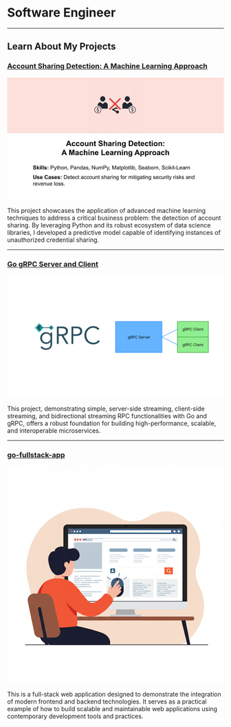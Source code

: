 # Software Engineer
---
## Learn About My Projects

### [Account Sharing Detection: A Machine Learning Approach](https://github.com/YSKuo/AccountSharingDetection_ML_Capstone)

![Account sharing](https://github.com/YSKuo/AccountSharingDetection_ML_Capstone/blob/main/images/account_sharing.jpg?raw=true)

This project showcases the application of advanced machine learning techniques to address a critical business problem: the detection of account sharing. By leveraging Python and its robust ecosystem of data science libraries, I developed a predictive model capable of identifying instances of unauthorized credential sharing.

---

### [Go gRPC Server and Client](https://github.com/YSKuo/go-grpc-demo)

![gRPC communication](https://github.com/YSKuo/go-grpc-demo/blob/main/images/gRPC_image.png?raw=true)

This project, demonstrating simple, server-side streaming, client-side streaming, and bidirectional streaming RPC functionalities with Go and gRPC, offers a robust foundation for building high-performance, scalable, and interoperable microservices.

---

### [go-fullstack-app](https://github.com/YSKuo/go-fullstack-app)

![Fullstack App with Go & React](https://github.com/YSKuo/go-fullstack-app/blob/main/images/fullstack_app.png?raw=true)

This is a full-stack web application designed to demonstrate the integration of modern frontend and backend technologies. It serves as a practical example of how to build scalable and maintainable web applications using contemporary development tools and practices.
